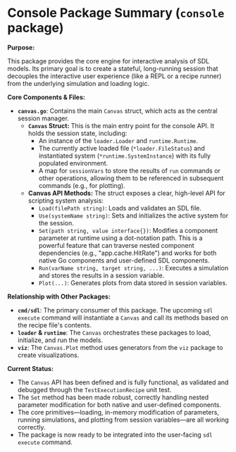 # Console Package Summary (`console` package)

**Purpose:**

This package provides the core engine for interactive analysis of SDL models. Its primary goal is to create a stateful, long-running session that decouples the interactive user experience (like a REPL or a recipe runner) from the underlying simulation and loading logic.

**Core Components & Files:**

*   **`canvas.go`**: Contains the main `Canvas` struct, which acts as the central session manager.
    *   **`Canvas` Struct:** This is the main entry point for the console API. It holds the session state, including:
        *   An instance of the `loader.Loader` and `runtime.Runtime`.
        *   The currently active loaded file (`*loader.FileStatus`) and instantiated system (`*runtime.SystemInstance`) with its fully populated environment.
        *   A map for `sessionVars` to store the results of `run` commands or other operations, allowing them to be referenced in subsequent commands (e.g., for plotting).
    *   **Canvas API Methods:** The struct exposes a clear, high-level API for scripting system analysis:
        *   `Load(filePath string)`: Loads and validates an SDL file.
        *   `Use(systemName string)`: Sets and initializes the active system for the session.
        *   `Set(path string, value interface{})`: Modifies a component parameter at runtime using a dot-notation path. This is a powerful feature that can traverse nested component dependencies (e.g., "app.cache.HitRate") and works for both native Go components and user-defined SDL components.
        *   `Run(varName string, target string, ...)`: Executes a simulation and stores the results in a session variable.
        *   `Plot(...)`: Generates plots from data stored in session variables.

**Relationship with Other Packages:**

*   **`cmd/sdl`**: The primary consumer of this package. The upcoming `sdl execute` command will instantiate a `Canvas` and call its methods based on the recipe file's contents.
*   **`loader` & `runtime`**: The `Canvas` orchestrates these packages to load, initialize, and run the models.
*   **`viz`**: The `Canvas.Plot` method uses generators from the `viz` package to create visualizations.

**Current Status:**

*   The `Canvas` API has been defined and is fully functional, as validated and debugged through the `TestExecutionRecipe` unit test.
*   The `Set` method has been made robust, correctly handling nested parameter modification for both native and user-defined components.
*   The core primitives—loading, in-memory modification of parameters, running simulations, and plotting from session variables—are all working correctly.
*   The package is now ready to be integrated into the user-facing `sdl execute` command.
